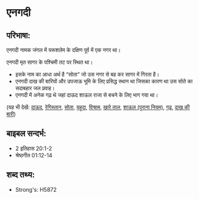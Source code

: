 # एनगदी #

## परिभाषा: ##

एनगदी नामक जंगल में यरूशलेम के दक्षिण पूर्व में एक नगर था। 
 
एनगदी मृत सागर के पश्चिमी तट पर स्थित था।

* इसके नाम का आधा अर्थ है “सोता” जो उस नगर से बह कर सागर में गिरता है।
* एनगदी दाख की बारियों और उपजाऊ भूमि के लिए प्रसिद्ध स्थान था जिसका कारण था उस सोते का सदाबहार जल प्रवाह।
* एनगदी में अनेक गढ़ थे जहां दाऊद शाऊल राजा से बचने के लिए भाग गया था।

(यह भी देखें: [दाऊद](../david.md), [रेगिस्तान](../desert.md), [सोता](../fountain.md), [यहूदा](../judah.md), [विश्राम](../rest.md), [खारे ताल](../saltsea.md), [शाऊल (पुराना नियम)](../saul.md), [गढ़](../stronghold.md), [दाख की बारी](../vineyard.md))

## बाइबल सन्दर्भ: ##

* 2 इतिहास 20:1-2
* श्रेष्ठगीत 01:12-14

## शब्द तथ्य: ##

* Strong's: H5872
